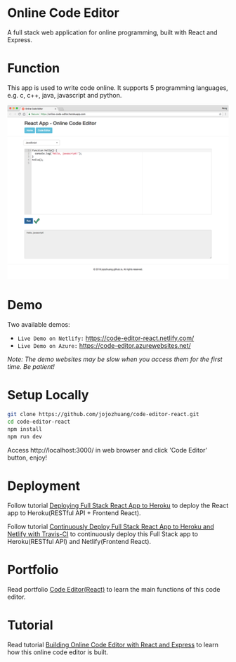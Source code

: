 # Online Code Editor
A full stack web application for online programming, built with React and Express.

# Function
This app is used to write code online. It supports 5 programming languages, e.g. c, c++, java, javascript and python.

<kbd>![image](/public/execute.png)</kbd>

# Demo
Two available demos:
* `Live Demo on Netlify:` <a href="https://code-editor-react.netlify.com/" target="\_blank">https://code-editor-react.netlify.com/</a>
* `Live Demo on Azure:` <a href="https://code-editor.azurewebsites.net/" target="\_blank">https://code-editor.azurewebsites.net/</a>

*Note: The demo websites may be slow when you access them for the first time. Be patient!*

# Setup Locally
```bash
git clone https://github.com/jojozhuang/code-editor-react.git
cd code-editor-react
npm install
npm run dev
```
Access http://localhost:3000/ in web browser and click 'Code Editor' button, enjoy!

# Deployment
Follow tutorial [Deploying Full Stack React App to Heroku](https://jojozhuang.github.io/tutorial/react/deploying-full-stack-react-app-to-heroku/) to deploy the React app to Heroku(RESTful API + Frontend React).

Follow tutorial [Continuously Deploy Full Stack React App to Heroku and Netlify with Travis-CI](https://jojozhuang.github.io/tutorial/react/continuously-deploy-full-stack-react-app-to-heroku-and-netlify-with-travis-ci/) to continuously deploy this Full Stack app to Heroku(RESTful API) and Netlify(Frontend React).

# Portfolio
Read portfolio [Code Editor(React)](https://jojozhuang.github.io/portfolio/code-editor-react/) to learn the main functions of this code editor.

# Tutorial
Read tutorial [Building Online Code Editor with React and Express](https://jojozhuang.github.io/tutorial/react/building-online-code-editor-with-react-and-express/) to learn how this online code editor is built.
